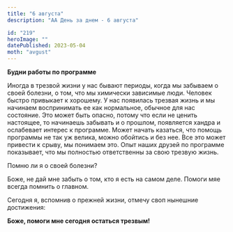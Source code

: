 ```yaml
---
title: "6 августа"
description: "АА День за днем - 6 августа"

id: "219"
heroImage: ""
datePublished: 2023-05-04
moth: "avgust"
---
```


**Будни работы по программе**

Иногда в трезвой жизни у нас бывают периоды, когда мы забываем о своей
болезни, о том, что мы химически зависимые люди. Человек быстро привыкает к
хорошему. У нас появилась трезвая жизнь и мы начинаем воспринимать ее как
нормальное, обычное для нас состояние. Это может быть опасно, потому что если
не ценить настоящее, то начинаешь забывать и о прошлом, появляется хандра и
ослабевает интерес к программе. Может начать казаться, что помощь программы не
так уж велика, можно обойтись и без нее. Все это может привести к срыву, мы
понимаем это. Опыт наших друзей по программе показывает, что мы полностью
ответственны за свою трезвую жизнь.

Помню ли я о своей болезни?

Боже, не дай мне забыть о том, кто я есть на самом деле. Помоги мяе всегда
помнить о главном.

Сегодня я, вспомнив о прежней жизни, отмечу своп нынешние достижения:

**Боже, помоги мне сегодня остаться трезвым!**
